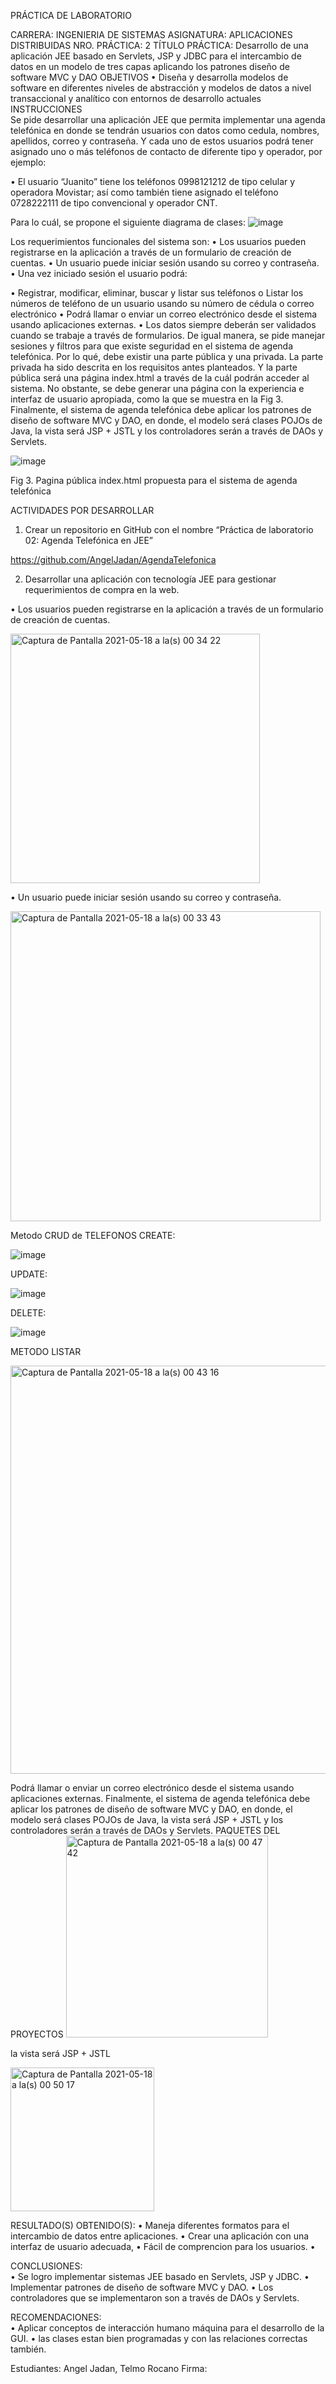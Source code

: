 
PRÁCTICA DE LABORATORIO 
 
 
CARRERA: INGENIERIA DE SISTEMAS 	ASIGNATURA: APLICACIONES DISTRIBUIDAS 
NRO. PRÁCTICA: 	2 	TÍTULO PRÁCTICA: Desarrollo de una aplicación JEE basado en Servlets, JSP y JDBC para el intercambio de datos en un modelo de tres capas aplicando los patrones diseño de software MVC y DAO 
OBJETIVOS 
• Diseña y desarrolla modelos de software en diferentes niveles de abstracción y modelos de datos a nivel transaccional y analítico con entornos de desarrollo actuales  
INSTRUCCIONES  	 
Se pide desarrollar una aplicación JEE que permita implementar una agenda telefónica en donde se tendrán usuarios con datos como cedula, nombres, apellidos, correo y contraseña. Y cada uno de estos usuarios podrá tener asignado uno o más teléfonos de contacto de diferente tipo y operador, por ejemplo: 
 
•	El usuario “Juanito” tiene los teléfonos 0998121212 de tipo celular y operadora Movistar; así como también tiene asignado el teléfono 0728222111 de tipo convencional y operador CNT. 
 
Para lo cuál, se propone el siguiente diagrama de clases: 
![image](https://user-images.githubusercontent.com/62858551/118599483-31d48500-b775-11eb-9b86-d4c7eaffbe01.png)

 
Los requerimientos funcionales del sistema son: 
•	Los usuarios pueden registrarse en la aplicación a través de un formulario de creación de cuentas. 
•	Un usuario puede iniciar sesión usando su correo y contraseña. 
•	Una vez iniciado sesión el usuario podrá: 

• Registrar, modificar, eliminar, buscar y listar sus teléfonos o Listar los números de teléfono de un usuario usando su número de cédula o correo electrónico 
• Podrá llamar o enviar un correo electrónico desde el sistema usando aplicaciones externas. 
• 	Los datos siempre deberán ser validados cuando se trabaje a través de formularios. 
De igual manera, se pide manejar sesiones y filtros para que existe seguridad en el sistema de agenda telefónica. Por lo qué, debe existir una parte pública y una privada. La parte privada ha sido descrita en los requisitos antes planteados. Y la parte pública será una página index.html a través de la cuál podrán acceder al sistema. No obstante, se debe generar una página con la experiencia e interfaz de usuario apropiada, como la que se muestra en la Fig 3. Finalmente, el sistema de agenda telefónica debe aplicar los patrones de diseño de software MVC y DAO, en donde, el modelo será clases POJOs de Java, la vista será JSP + JSTL y los controladores serán a través de DAOs y Servlets. 
 
 ![image](https://user-images.githubusercontent.com/62858551/118599552-54669e00-b775-11eb-8600-ff98441c618a.png)

Fig 3. Pagina pública index.html propuesta para el sistema de agenda telefónica 
 
ACTIVIDADES POR DESARROLLAR  
1. Crear un repositorio en GitHub con el nombre “Práctica de laboratorio 02: Agenda Telefónica en JEE” 

https://github.com/AngelJadan/AgendaTelefonica 
 
2. Desarrollar una aplicación con tecnología JEE para gestionar requerimientos de compra en la web. 

•	Los usuarios pueden registrarse en la aplicación a través de un formulario de creación de cuentas. 

<img width="399" alt="Captura de Pantalla 2021-05-18 a la(s) 00 34 22" src="https://user-images.githubusercontent.com/62858551/118599595-68120480-b775-11eb-9ef6-8505b13615ec.png">

 
•	Un usuario puede iniciar sesión usando su correo y contraseña. 

 <img width="496" alt="Captura de Pantalla 2021-05-18 a la(s) 00 33 43" src="https://user-images.githubusercontent.com/62858551/118599611-6d6f4f00-b775-11eb-80e2-23d9c36fbb4b.png">


Metodo CRUD de TELEFONOS
CREATE:


![image](https://user-images.githubusercontent.com/62858551/118600184-482f1080-b776-11eb-83c0-09b132f159a6.png)


UPDATE:


 ![image](https://user-images.githubusercontent.com/62858551/118600225-55e49600-b776-11eb-97bc-379460e057b7.png)



DELETE:

![image](https://user-images.githubusercontent.com/62858551/118600331-76aceb80-b776-11eb-83d1-dfa4a2fdf4bf.png)


METODO LISTAR


 <img width="653" alt="Captura de Pantalla 2021-05-18 a la(s) 00 43 16" src="https://user-images.githubusercontent.com/62858551/118599851-c6d77e00-b775-11eb-88b6-437f95170de2.png">

Podrá llamar o enviar un correo electrónico desde el sistema usando aplicaciones externas. 
Finalmente, el sistema de agenda telefónica debe aplicar los patrones de diseño de software MVC y DAO, en donde, el modelo será clases POJOs de Java, la vista será JSP + JSTL y los controladores serán a través de DAOs y Servlets. 
PAQUETES DEL PROYECTOS
 <img width="323" alt="Captura de Pantalla 2021-05-18 a la(s) 00 47 42" src="https://user-images.githubusercontent.com/62858551/118599875-cfc84f80-b775-11eb-863f-fd7a38dc2a1b.png">


la vista será JSP + JSTL


<img width="230" alt="Captura de Pantalla 2021-05-18 a la(s) 00 50 17" src="https://user-images.githubusercontent.com/62858551/118599886-d3f46d00-b775-11eb-91cd-97f08dd18d80.png"> 

RESULTADO(S) OBTENIDO(S): 
•	Maneja diferentes formatos para el intercambio de datos entre aplicaciones. 
•	Crear una aplicación con una interfaz de usuario adecuada, 
•	Fácil de comprencion para los usuarios.
•	

 
CONCLUSIONES:  
•	Se logro implementar sistemas JEE basado en Servlets, JSP y JDBC. 
•	Implementar patrones de diseño de software MVC y DAO.
•	Los controladores que se implementaron son a través de DAOs y Servlets.


 
RECOMENDACIONES:  
•	Aplicar conceptos de interacción humano máquina para el desarrollo de la GUI. 
•	las clases estan bien programadas y con las relaciones correctas también.


 
 
Estudiantes:  Angel Jadan, Telmo Rocano
Firma:   
